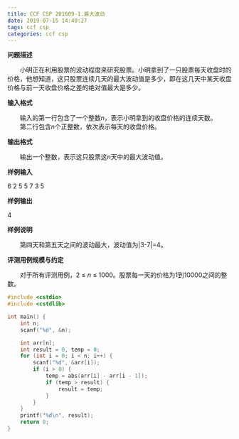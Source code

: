 ```yaml
---
title: CCF CSP 201609-1.最大波动
date: 2019-07-15 14:40:27
tags: ccf csp
categories: ccf csp
---
```


**问题描述**

　　小明正在利用股票的波动程度来研究股票。小明拿到了一只股票每天收盘时的价格，他想知道，这只股票连续几天的最大波动值是多少，即在这几天中某天收盘价格与前一天收盘价格之差的绝对值最大是多少。

<!--more-->

**输入格式**

　　输入的第一行包含了一个整数*n*，表示小明拿到的收盘价格的连续天数。
　　第二行包含*n*个正整数，依次表示每天的收盘价格。

**输出格式**

　　输出一个整数，表示这只股票这*n*天中的最大波动值。

**样例输入**

6
2 5 5 7 3 5

**样例输出**

4

**样例说明**

　　第四天和第五天之间的波动最大，波动值为|3-7|=4。

**评测用例规模与约定**

　　对于所有评测用例，2 ≤ *n* ≤ 1000。股票每一天的价格为1到10000之间的整数。

```c++
#include <cstdio>
#include <cstdlib>

int main() {
	int n;
	scanf("%d", &n);

	int arr[n];
	int result = 0, temp = 0;
	for (int i = 0; i < n; i++) {
		scanf("%d", &arr[i]);
		if (i > 0) {
			temp = abs(arr[i] - arr[i - 1]);
			if (temp > result) {
				result = temp;
			}
		}
	}
	printf("%d\n", result);
	return 0;
}
```

